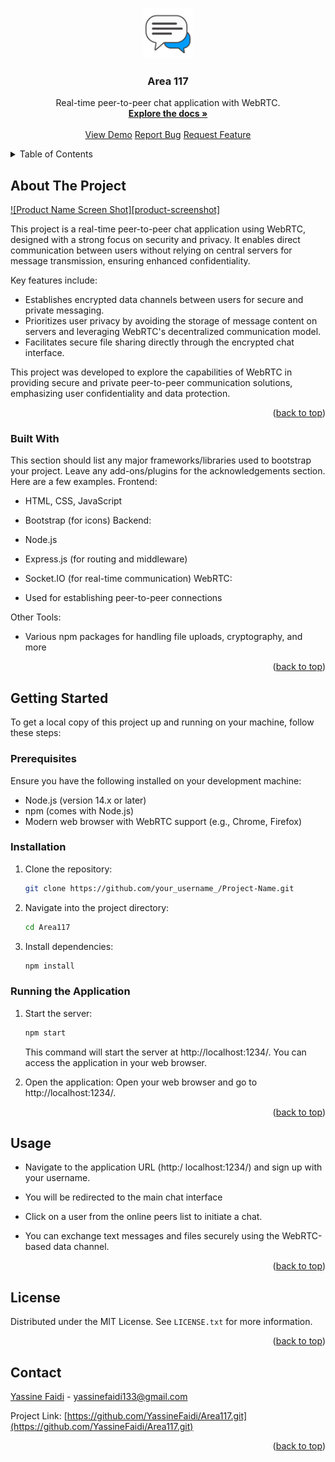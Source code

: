 <a name="readme-top"></a>

<br />
<div align="center">
  <a href=".">
    <img src="public/img/logo.png" alt="Logo" width="80" height="80">
  </a>

  <h3 align="center">Area 117</h3>

  <p align="center">
    Real-time peer-to-peer chat application with WebRTC.
    <br />
    <a href="."><strong>Explore the docs »</strong></a>
    <br />
    <br />
    <a href=".">View Demo</a>
    <a href=".">Report Bug</a>
    <a href=".">Request Feature</a>
  </p>
</div>

<details>
  <summary>Table of Contents</summary>
  <ol>
    <li>
      <a href="#about-the-project">About The Project</a>
      <ul>
        <li><a href="#built-with">Built With</a></li>
      </ul>
    </li>
    <li>
      <a href="#getting-started">Getting Started</a>
      <ul>
        <li><a href="#prerequisites">Prerequisites</a></li>
        <li><a href="#installation">Installation</a></li>
        <li><a href="#running-the-application">Installation</a></li>
      </ul>
    </li>
    <li><a href="#usage">Usage</a></li>
    <li><a href="#license">License</a></li>
    <li><a href="#contact">Contact</a></li>
  </ol>
</details>

## About The Project

[![Product Name Screen Shot][product-screenshot]](public/img/user.png)

This project is a real-time peer-to-peer chat application using WebRTC, designed with a strong focus on security and privacy. It enables direct communication between users without relying on central servers for message transmission, ensuring enhanced confidentiality.

Key features include:
* Establishes encrypted data channels between users for secure and private messaging.
* Prioritizes user privacy by avoiding the storage of message content on servers and leveraging WebRTC's decentralized communication model.
* Facilitates secure file sharing directly through the encrypted chat interface.

This project was developed to explore the capabilities of WebRTC in providing secure and private peer-to-peer communication solutions, emphasizing user confidentiality and data protection.

<p align="right">(<a href="#readme-top">back to top</a>)</p>



### Built With

This section should list any major frameworks/libraries used to bootstrap your project. Leave any add-ons/plugins for the acknowledgements section. Here are a few examples.
Frontend:

* HTML, CSS, JavaScript
* Bootstrap (for icons)
Backend:

* Node.js
* Express.js (for routing and middleware)
* Socket.IO (for real-time communication)
WebRTC:

* Used for establishing peer-to-peer connections

Other Tools:

* Various npm packages for handling file uploads, cryptography, and more

<p align="right">(<a href="#readme-top">back to top</a>)</p>


## Getting Started

To get a local copy of this project up and running on your machine, follow these steps:

### Prerequisites

Ensure you have the following installed on your development machine:

* Node.js (version 14.x or later)
* npm (comes with Node.js)
* Modern web browser with WebRTC support (e.g., Chrome, Firefox)

### Installation

1. Clone the repository: 
   ```sh
   git clone https://github.com/your_username_/Project-Name.git
   ```
2. Navigate into the project directory:
   ```sh
   cd Area117
   ```
3. Install dependencies:
   ```sh
   npm install
   ```

### Running the Application

1. Start the server:
   ```sh
   npm start
   ```
   This command will start the server at http://localhost:1234/. You can access the application in your web browser.

2. Open the application:
Open your web browser and go to http://localhost:1234/.

<p align="right">(<a href="#readme-top">back to top</a>)</p>


## Usage

* Navigate to the application URL (http:/ localhost:1234/) and sign up with your username.

* You will be redirected to the main chat interface

* Click on a user from the online peers list to initiate a chat.

* You can exchange text messages and files securely using the WebRTC-based data channel.

<p align="right">(<a href="#readme-top">back to top</a>)</p>

## License

Distributed under the MIT License. See `LICENSE.txt` for more information.

<p align="right">(<a href="#readme-top">back to top</a>)</p>

## Contact

 [Yassine Faidi](https://www.linkedin.com/in/yassine-faidi-853671247/) - yassinefaidi133@gmail.com

Project Link: [https://github.com/YassineFaidi/Area117.git](https://github.com/YassineFaidi/Area117.git)

<p align="right">(<a href="#readme-top">back to top</a>)</p>